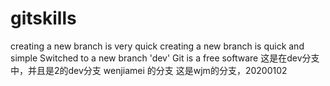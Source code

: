 # gitskills
creating a new branch is very quick
creating a new branch is quick and simple
Switched to a new branch 'dev'
Git is a free software 
这是在dev分支中，并且是2的dev分支
wenjiamei 的分支
这是wjm的分支，20200102
